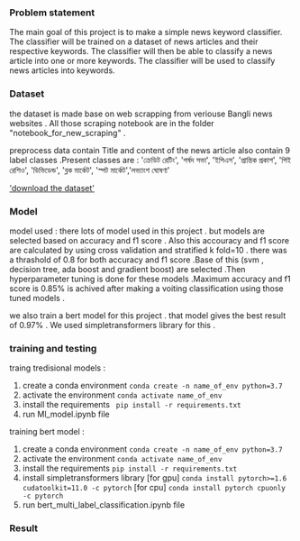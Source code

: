### Problem statement
The main goal of this project is to make a simple news keyword classifier. The classifier will be trained on a dataset of news articles and their respective keywords. The classifier will then be able to classify a news article into one or more keywords. The classifier will be used to classify news articles into keywords.


### Dataset
the dataset is made base on web scrapping from veriouse Bangli news websites . All those scraping notebook are in the folder "notebook_for_new_scraping" . 

preprocess data contain Title and content of the news article  also contain 9 label classes .Present classes are : 'ক্রেডিট রেটিং', 'পর্ষদ সভা', 'ইপিএস', 'প্রান্তিক প্রকাশ', 'পিই রেশিও', 'ডিভিডেন্ড', 'ব্লক মার্কেট', 'স্পট মার্কেট','লভ্যাংশ ঘোষণা'

['download the dataset']()


### Model 
model used : there lots of model used in this project . but models are selected based on accuracy and f1 score . Also this accouracy and f1 score are calculated by using cross validation and stratified k fold=10  . there was a thrashold of 0.8 for both accuracy and f1 score .Base of this (svm , decision tree, ada boost and gradient boost) are selected .Then hyperparameter tuning is done for these models .Maximum accuracy and f1 score is 0.85% is achived after making a voiting classification using those tuned models  .

we also train a bert model for this project . that model gives the best result of 0.97% . We used simpletransformers library for this . 



### training and testing 
traing tredisional models : 

1. create a conda environment 
 `conda create -n name_of_env python=3.7 `
2. activate the environment
 ` conda activate name_of_env  `
3. install the requirements
 ` pip install -r requirements.txt`
4. run Ml_model.ipynb file 

training bert model : 

1. create a conda environment 
 `conda create -n name_of_env python=3.7`
2. activate the environment
    `conda activate name_of_env`
3. install the requirements
   `pip install -r requirements.txt`
4. install simpletransformers library 
 [for gpu] 
   ` conda install pytorch>=1.6 cudatoolkit=11.0 -c pytorch ` 
   [for cpu]
   ` conda install pytorch cpuonly -c pytorch `
5. run bert_multi_label_classification.ipynb file    



### Result 


   

